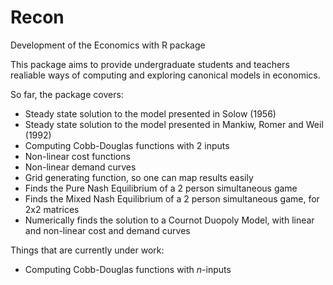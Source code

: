 # Recon
Development of the Economics with R package

This package aims to provide undergraduate students and teachers realiable ways of computing and exploring canonical models in economics. 

So far, the package covers:

* Steady state solution to the model presented in Solow (1956)
* Steady state solution to the model presented in Mankiw, Romer and Weil (1992)
* Computing Cobb-Douglas functions with 2 inputs
* Non-linear cost functions
* Non-linear demand curves
* Grid generating function, so one can map results easily
* Finds the Pure Nash Equilibrium of a 2 person simultaneous game 
* Finds the Mixed Nash Equilibrium of a 2 person simultaneous game, for 2x2 matrices
* Numerically finds the solution to a Cournot Duopoly Model, with linear and non-linear cost and demand curves

Things that are currently under work:

* Computing Cobb-Douglas functions with $n$-inputs

